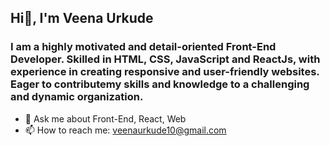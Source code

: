 ## Hi👋, I'm Veena Urkude

### I am a highly motivated and detail-oriented Front-End Developer. Skilled in HTML, CSS, JavaScript and ReactJs, with experience in creating responsive and user-friendly websites. Eager to contributemy skills and knowledge to a challenging and dynamic organization.

<!--
**veenaurkude/veenaurkude** is a ✨ _special_ ✨ repository because its `README.md` (this file) appears on your GitHub profile.

Here are some ideas to get you started:

- 🔭 I’m currently working on ...
- 🌱 I’m currently learning ...
- 👯 I’m looking to collaborate on ...
- 🤔 I’m looking for help with ...
- 💬 Ask me about ...
- 📫 How to reach me: ...
- 😄 Pronouns: ...
- ⚡ Fun fact: ...
-->

- 💬 Ask me about Front-End, React, Web
- 📫 How to reach me: veenaurkude10@gmail.com
 
